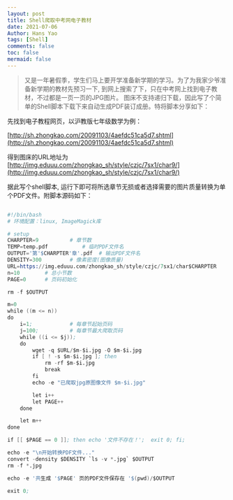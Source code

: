 ```yaml
---
layout: post
title: Shell爬取中考网电子教材
date: 2021-07-06
Author: Hans Yao
tags: [Shell]
comments: false
toc: false
mermaid: false
---
```


>又是一年暑假季，学生们马上要开学准备新学期的学习。为了为我家少爷准备新学期的教材先预习一下, 到网上搜索了下，只在中考网上找到电子教材，不过都是一页一页的JPG图片。 图床不支持递归下载，因此写了个简单的Shell脚本下载下来自动生成PDF装订成册。特将脚本分享如下：

<!-- more -->

先找到电子教程网页，以沪教版七年级数学为例：

[http://sh.zhongkao.com/20091103/4aefdc51ca5d7.shtml](http://sh.zhongkao.com/20091103/4aefdc51ca5d7.shtml)

得到图床的URL地址为 [http://img.eduuu.com/zhongkao_sh/style/czjc/7sx1/char9/](http://img.eduuu.com/zhongkao_sh/style/czjc/7sx1/char9/)

据此写个shell脚本, 运行下即可将所选章节无损或者选择需要的图片质量转换为单个PDF文件。附脚本源码如下：

```s

#!/bin/bash
# 环境配置：linux, ImageMagick库

# setup
CHARPTER=9			# 章节数
TEMP=temp.pdf			# 临时PDF文件名
OUTPUT='第'$CHARPTER'章'.pdf	# 输出PDF文件名
DENSITY=300			# 像素密度(图像质量)
URL=https://img.eduuu.com/zhongkao_sh/style/czjc/7sx1/char$CHARPTER
n=10		# 总小节数
PAGE=0		# 页码初始化

rm -f $OUTPUT

m=0
while ((m <= n))
do
	i=1;			# 每章节起始页码
	j=100;  		# 每章节最大爬取页码
	while ((i <= $j));
	do
		wget -q $URL/$m-$i.jpg -O $m-$i.jpg
		if [ ! -s $m-$i.jpg ]; then 
			rm -rf $m-$i.jpg
			break
		fi
		echo -e "已爬取jpg原图像文件 $m-$i.jpg"

		let i++
		let PAGE++
	done

	let m++
done

if [[ $PAGE == 0 ]]; then echo '文件不存在！';  exit 0; fi;

echo -e "\n开始转换PDF文件..."
convert -density $DENSITY `ls -v *.jpg` $OUTPUT
rm -f *.jpg

echo -e '共生成 '$PAGE' 页的PDF文件保存在 '$(pwd)/$OUTPUT

exit 0;

```
